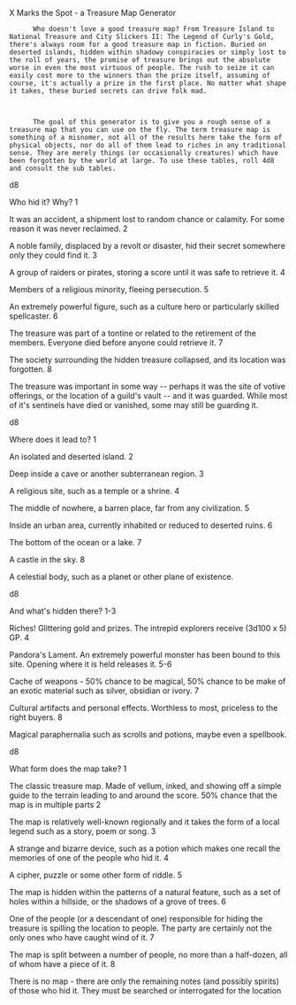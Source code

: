  X Marks the Spot - a Treasure Map Generator


          Who doesn't love a good treasure map? From Treasure Island to National Treasure and City Slickers II: The Legend of Curly's Gold, there's always room for a good treasure map in fiction. Buried on deserted islands, hidden within shadowy conspiracies or simply lost to the roll of years, the promise of treasure brings out the absolute worse in even the most virtuous of people. The rush to seize it can easily cost more to the winners than the prize itself, assuming of course, it's actually a prize in the first place. No matter what shape it takes, these buried secrets can drive folk mad.



          The goal of this generator is to give you a rough sense of a treasure map that you can use on the fly. The term treasure map is something of a misnomer, not all of the results here take the form of physical objects, nor do all of them lead to riches in any traditional sense. They are merely things (or occasionally creatures) which have been forgotten by the world at large. To use these tables, roll 4d8 and consult the sub tables.





d8
	
Who hid it? Why?
1
	
It was an accident, a shipment lost to random chance or calamity. For some reason it was never reclaimed.
2
	
A noble family, displaced by a revolt or disaster, hid their secret somewhere only they could find it.
3
	
A group of raiders or pirates, storing a score until it was safe to retrieve it.
4
	
Members of a religious minority, fleeing persecution.
5
	
An extremely powerful figure, such as a culture hero or particularly skilled spellcaster.
6
	
The treasure was part of a tontine or related to the retirement of the members. Everyone died before anyone could retrieve it.
7
	
The society surrounding the hidden treasure collapsed, and its location was forgotten.
8
	
The treasure was important in some way -- perhaps it was the site of votive offerings, or the location of a guild's vault -- and it was guarded. While most of it's sentinels have died or vanished, some may still be guarding it.

d8
	
Where does it lead to?
1
	
An isolated and deserted island.
2
	
Deep inside a cave or another subterranean region.
3
	
A religious site, such as a temple or a shrine.
4
	
The middle of nowhere, a barren place, far from any civilization.
5
	
Inside an urban area, currently inhabited or reduced to deserted ruins.
6
	
The bottom of the ocean or a lake.
7
	
A castle in the sky.
8
	
A celestial body, such as a planet or other plane of existence.


d8
	
And what's hidden there?
1-3
	
Riches! Glittering gold and prizes. The intrepid explorers receive (3d100 x 5) GP.
4
	
Pandora's Lament. An extremely powerful monster has been bound to this site. Opening where it is held releases it.
5-6
	
Cache of weapons - 50% chance to be magical, 50% chance to be make of an exotic material such as silver, obsidian or ivory.
7
	
Cultural artifacts and personal effects. Worthless to most, priceless to the right buyers.
8
	
Magical paraphernalia such as scrolls and potions, maybe even a spellbook.

d8
	
What form does the map take?
1
	
The classic treasure map. Made of vellum, inked, and showing off a simple guide to the terrain leading to and around the score. 50% chance that the map is in multiple parts
2
	
The map is relatively well-known regionally and it takes the form of a local legend such as a story, poem or song.
3
	
A strange and bizarre device, such as a potion which makes one recall the memories of one of the people who hid it.
4
	
A cipher, puzzle or some other form of riddle.
5
	
The map is hidden within the patterns of a natural feature, such as a set of holes within a hillside, or the shadows of a grove of trees.
6
	
One of the people (or a descendant of one) responsible for hiding the treasure is spilling the location to people. The party are certainly not the only ones who have caught wind of it.
7
	
The map is split between a number of people, no more than a half-dozen, all of whom have a piece of it.
8
	
There is no map - there are only the remaining notes (and possibly spirits) of those who hid it. They must be searched or interrogated for the location